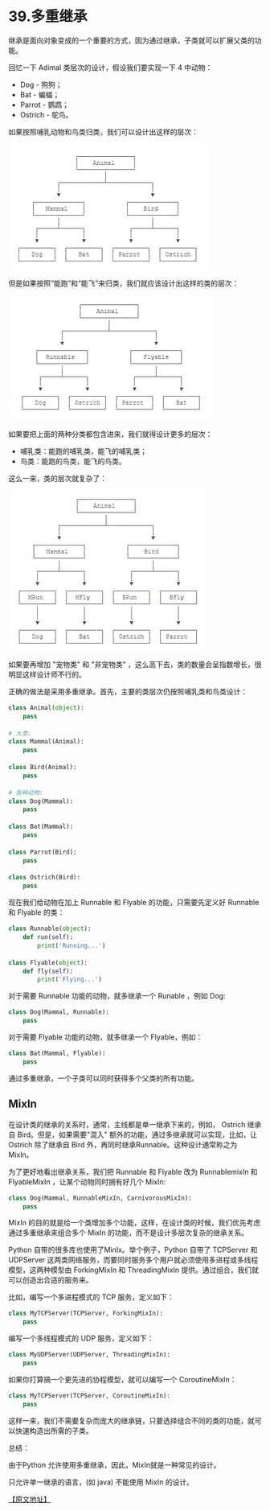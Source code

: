 # 39.多重继承

继承是面向对象变成的一个重要的方式，因为通过继承，子类就可以扩展父类的功能。

回忆一下 Adimal 类层次的设计，假设我们要实现一下 4 中动物：

* Dog - 狗狗；
* Bat - 蝙蝠；
* Parrot - 鹦鹉；
* Ostrich - 鸵鸟。

如果按照哺乳动物和鸟类归类，我们可以设计出这样的层次：

![多重继承](../images/duochongjicheng.png)

但是如果按照“能跑”和“能飞”来归类，我们就应该设计出这样的类的层次：

![多重继承2](../images/duochongjicheng2.png)

如果要把上面的两种分类都包含进来，我们就得设计更多的层次：

* 哺乳类：能跑的哺乳类，能飞的哺乳类；
* 鸟类：能跑的鸟类，能飞的鸟类。


这么一来，类的层次就复杂了：

![多重继承3](../images/duochongjicheng3.png)

如果要再增加 "宠物类" 和 "非宠物类" ，这么高下去，类的数量会呈指数增长，很明显这样设计师不行的。

正确的做法是采用多重继承。首先，主要的类层次仍按照哺乳类和鸟类设计：
````python
class Animal(object):
    pass

# 大类:
class Mammal(Animal):
    pass

class Bird(Animal):
    pass

# 各种动物:
class Dog(Mammal):
    pass

class Bat(Mammal):
    pass

class Parrot(Bird):
    pass

class Ostrich(Bird):
    pass
````

现在我们给动物在加上 Runnable 和 Flyable 的功能，只需要先定义好 Runnable 和 Flyable 的类：
````python
class Runnable(object):
    def run(self):
        print('Running...')

class Flyable(object):
    def fly(self):
        print('Flying...')
````

对于需要 Runnable 功能的动物，就多继承一个 Runable ，例如 Dog:
````python
class Dog(Mammal, Runnable):
    pass
````

对于需要 Flyable 功能的动物，就多继承一个 Flyable，例如：
````python
class Bat(Mammal, Flyable):
    pass
````

通过多重继承，一个子类可以同时获得多个父类的所有功能。

## Mixln

在设计类的继承的关系时，通常，主线都是单一继承下来的，例如， Ostrich 继承自 Bird。但是，如果需要"混入" 额外的功能，通过多继承就可以实现，比如，让 Ostrich 除了继承自 Bird 外，再同时继承Runnable。这种设计通常称之为 Mixln。

为了更好地看出继承关系，我们把 Runnable 和 Flyable 改为 RunnablemixIn 和 FlyableMixIn ，让某个动物同时拥有好几个 MixIn:

````python
class Dog(Mammal, RunnableMixIn, CarnivorousMixIn):
    pass
````

MixIn 的目的就是给一个类增加多个功能，这样，在设计类的时候，我们优先考虑通过多重继承来组合多个 MixIn 的功能，而不是设计多层次复杂的继承关系。

Python 自带的很多库也使用了MinIx。举个例子，Python 自带了 TCPServer 和 UDPServer 这两类网络服务，而要同时服务多个用户就必须使用多进程或多线程模型，这两种模型由 ForkingMixIn 和 ThreadingMixIn 提供。通过组合，我们就可以创造出合适的服务来。

比如，编写一个多进程模式的 TCP 服务，定义如下：
````python
class MyTCPServer(TCPServer, ForkingMixIn):
    pass
````

编写一个多线程模式的 UDP 服务，定义如下：
````python
class MyUDPServer(UDPServer, ThreadingMixIn):
    pass
````

如果你打算搞一个更先进的协程模型，就可以编写一个 CoroutineMixIn：
````python
class MyTCPServer(TCPServer, CoroutineMixIn):
    pass
````

这样一来，我们不需要复杂而庞大的继承链，只要选择组合不同的类的功能，就可以快速构造出所需的子类。

总结：

由于Python 允许使用多重继承，因此，MixIn就是一种常见的设计。

只允许单一继承的语言，(如 java) 不能使用 MixIn 的设计。

[【原文地址】](https://www.liaoxuefeng.com/wiki/0014316089557264a6b348958f449949df42a6d3a2e542c000/0014318680104044a55f4a9dbf8452caf71e8dc68b75a18000)
